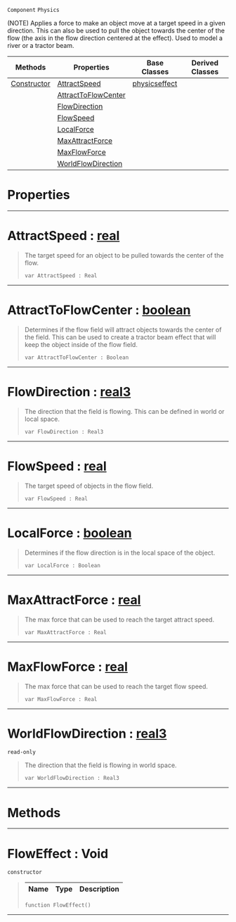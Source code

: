  `Component` `Physics`



(NOTE) Applies a force to make an object move at a target speed in a given direction. This can also be used to pull the object towards the center of the flow (the axis in the flow direction centered at the effect). Used to model a river or a tractor beam.

|Methods|Properties|Base Classes|Derived Classes|
|---|---|---|---|
|[ Constructor](floweffect.md#floweffect-void)|[ AttractSpeed](floweffect.md#attractspeed-zilch-engine)|[physicseffect](physicseffect.md)| |
| |[ AttractToFlowCenter](floweffect.md#attracttoflowcenter-zero)| | |
| |[ FlowDirection](floweffect.md#flowdirection-zilch-engin)| | |
| |[ FlowSpeed](floweffect.md#flowspeed-zilch-engine-do)| | |
| |[ LocalForce](floweffect.md#localforce-zilch-engine-d)| | |
| |[ MaxAttractForce](floweffect.md#maxattractforce-zilch-eng)| | |
| |[ MaxFlowForce](floweffect.md#maxflowforce-zilch-engine)| | |
| |[ WorldFlowDirection](floweffect.md#worldflowdirection-zero)| | |


 #  Properties


---  
 #  AttractSpeed : [real](../nada_base_types/real.md)

> The target speed for an object to be pulled towards the center of the flow.
> ```TS:Nada
> var AttractSpeed : Real


---  
 #  AttractToFlowCenter : [boolean](../nada_base_types/boolean.md)

> Determines if the flow field will attract objects towards the center of the field. This can be used to create a tractor beam effect that will keep the object inside of the flow field.
> ```TS:Nada
> var AttractToFlowCenter : Boolean


---  
 #  FlowDirection : [real3](../nada_base_types/real3.md)

> The direction that the field is flowing. This can be defined in world or local space.
> ```TS:Nada
> var FlowDirection : Real3


---  
 #  FlowSpeed : [real](../nada_base_types/real.md)

> The target speed of objects in the flow field.
> ```TS:Nada
> var FlowSpeed : Real


---  
 #  LocalForce : [boolean](../nada_base_types/boolean.md)

> Determines if the flow direction is in the local space of the object.
> ```TS:Nada
> var LocalForce : Boolean


---  
 #  MaxAttractForce : [real](../nada_base_types/real.md)

> The max force that can be used to reach the target attract speed.
> ```TS:Nada
> var MaxAttractForce : Real


---  
 #  MaxFlowForce : [real](../nada_base_types/real.md)

> The max force that can be used to reach the target flow speed.
> ```TS:Nada
> var MaxFlowForce : Real


---  
 #  WorldFlowDirection : [real3](../nada_base_types/real3.md)

 `read-only`

> The direction that the field is flowing in world space.
> ```TS:Nada
> var WorldFlowDirection : Real3


---  
 #  Methods


---  
 #  FlowEffect : Void

 `constructor`

> 
> |Name|Type|Description|
> |---|---|---|
> ```TS:Nada
> function FlowEffect()
> ``` 


---  
 

 